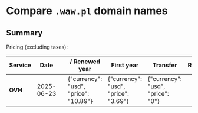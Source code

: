 # Compare `.waw.pl` domain names

## Summary

Pricing (excluding taxes):

| Service | Date |  | / Renewed year | First year | Transfer | Restoration |
|--|--|--|--|--|--|--|
| **OVH** | 2025-06-23 |  | {"currency": "usd", "price": "10.89"} | {"currency": "usd", "price": "3.69"} | {"currency": "usd", "price": "0"} |  |
